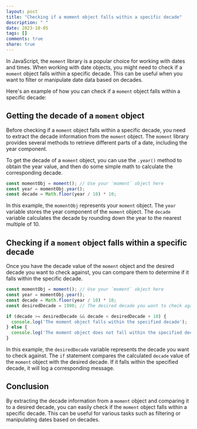 ```yaml
---
layout: post
title: "Checking if a moment object falls within a specific decade"
description: " "
date: 2023-10-05
tags: []
comments: true
share: true
---
```


In JavaScript, the `moment` library is a popular choice for working with dates and times. When working with date objects, you might need to check if a `moment` object falls within a specific decade. This can be useful when you want to filter or manipulate date data based on decades.

Here's an example of how you can check if a `moment` object falls within a specific decade:

## Getting the decade of a `moment` object

Before checking if a `moment` object falls within a specific decade, you need to extract the decade information from the `moment` object. The `moment` library provides several methods to retrieve different parts of a date, including the year component.

To get the decade of a `moment` object, you can use the `.year()` method to obtain the year value, and then do some simple math to calculate the corresponding decade.

```javascript
const momentObj = moment(); // Use your `moment` object here
const year = momentObj.year();
const decade = Math.floor(year / 10) * 10;
```

In this example, the `momentObj` represents your `moment` object. The `year` variable stores the year component of the `moment` object. The `decade` variable calculates the decade by rounding down the year to the nearest multiple of 10.

## Checking if a `moment` object falls within a specific decade

Once you have the decade value of the `moment` object and the desired decade you want to check against, you can compare them to determine if it falls within the specific decade.

```javascript
const momentObj = moment(); // Use your `moment` object here
const year = momentObj.year();
const decade = Math.floor(year / 10) * 10;
const desiredDecade = 1990; // The desired decade you want to check against

if (decade >= desiredDecade && decade < desiredDecade + 10) {
  console.log('The moment object falls within the specified decade');
} else {
  console.log('The moment object does not fall within the specified decade');
}
```

In this example, the `desiredDecade` variable represents the decade you want to check against. The `if` statement compares the calculated `decade` value of the `moment` object with the desired decade. If it falls within the specified decade, it will log a corresponding message.

## Conclusion

By extracting the decade information from a `moment` object and comparing it to a desired decade, you can easily check if the `moment` object falls within a specific decade. This can be useful for various tasks such as filtering or manipulating dates based on decades.